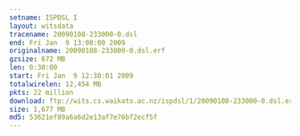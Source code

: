 ```yaml
---
setname: ISPDSL I
layout: witsdata
tracename: 20090108-233000-0.dsl
end: Fri Jan  9 13:00:00 2009
originalname: 20090108-233000-0.dsl.erf
gzsize: 672 MB
len: 0:30:00
start: Fri Jan  9 12:30:01 2009
totalwirelen: 12,454 MB
pkts: 22 million
download: ftp://wits.cs.waikato.ac.nz/ispdsl/1/20090108-233000-0.dsl.erf.gz
size: 1,677 MB
md5: 53621ef89a6a6d2e13af7e76bf2ecf5f
---
```

